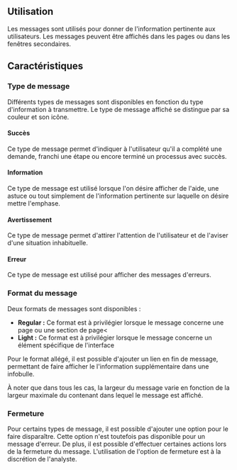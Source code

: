 ## Utilisation
Les messages sont utilisés pour donner de l'information pertinente aux utilisateurs. Les messages peuvent être affichés dans les pages ou dans les fenêtres secondaires.

## Caractéristiques
### Type de message
Différents types de messages sont disponibles en fonction du type d'information à transmettre. Le type de message affiché se distingue par sa couleur et son icône.

#### Succès
Ce type de message permet d'indiquer à l'utilisateur qu'il a complété une demande, franchi une étape ou encore terminé un processus avec succès.

#### Information
Ce type de message est utilisé lorsque l'on désire afficher de l'aide, une astuce ou tout simplement de l'information pertinente sur laquelle on désire mettre l'emphase.

#### Avertissement
Ce type de message permet d'attirer l'attention de l'utilisateur et de l'aviser d'une situation inhabituelle.

#### Erreur
Ce type de message est utilisé pour afficher des messages d'erreurs.

### Format du message
Deux formats de messages sont disponibles :
* **Regular :** Ce format est à privilégier lorsque le message concerne une page ou une section de page<
* **Light :** Ce format est à privilégier lorsque le message concerne un élément spécifique de l'interface

Pour le format allégé, il est possible d'ajouter un lien en fin de message, permettant de faire afficher le l'information supplémentaire dans une infobulle.

À noter que dans tous les cas, la largeur du message varie en fonction de la largeur maximale du contenant dans lequel le message est affiché.

### Fermeture
Pour certains types de message, il est possible d'ajouter une option pour le faire disparaître. Cette option n'est toutefois pas disponible pour un message d'erreur. De plus, il est possible d'effectuer certaines actions lors de la fermeture du message. L'utilisation de l'option de fermeture est à la discrétion de l'analyste.